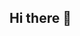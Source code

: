 ## Hi there 👋

<!--
**rahuljshimpi/rahuljshimpi** is a ✨ _special_ ✨ repository because its `README.md` (this file) appears on your GitHub profile.

Here are some ideas to get you started:

Over 15+ years of experience in the Corporate and Education sectors, including around 3 years of experience specializing in software development for embedded systems and Telematics Control Units (TCUs). Proficient in designing and implementing secure embedded solutions, with hands-on expertise in various microcontrollers, including ATMEL, PIC, and others. Skilled in debugging hardware and software issues, ensuring seamless functionality, and delivering successful project outcomes through effective collaboration with cross-functional teams. Experienced in real-time systems development and the software development lifecycle (SDLC).
-->
